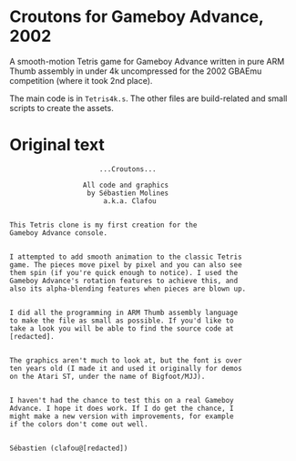# Croutons for Gameboy Advance, 2002

A smooth-motion Tetris game for Gameboy Advance written in pure ARM Thumb assembly in under 4k uncompressed for the 2002 GBAEmu competition (where it took 2nd place).

The main code is in `Tetris4k.s`. The other files are build-related and small scripts to create the assets.

# Original text
```
                      ...Croutons...

                  All code and graphics
                   by Sébastien Molines
                       a.k.a. Clafou


This Tetris clone is my first creation for the
Gameboy Advance console.


I attempted to add smooth animation to the classic Tetris
game. The pieces move pixel by pixel and you can also see
them spin (if you're quick enough to notice). I used the
Gameboy Advance's rotation features to achieve this, and
also its alpha-blending features when pieces are blown up.


I did all the programming in ARM Thumb assembly language
to make the file as small as possible. If you'd like to
take a look you will be able to find the source code at
[redacted].


The graphics aren't much to look at, but the font is over
ten years old (I made it and used it originally for demos
on the Atari ST, under the name of Bigfoot/MJJ).


I haven't had the chance to test this on a real Gameboy
Advance. I hope it does work. If I do get the chance, I
might make a new version with improvements, for example
if the colors don't come out well.


Sébastien (clafou@[redacted])
```
